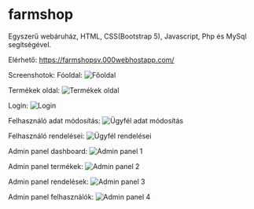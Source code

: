 # farmshop
Egyszerű webáruház, HTML, CSS(Bootstrap 5), Javascript, Php és MySql segítségével.

Elérhető:
https://farmshopsv.000webhostapp.com/

Screenshotok:
Fóoldal:
![Főoldal](https://github.com/SikeViktor/farmshop/assets/82502933/033e6c57-739a-45ac-822e-8f75b3bb1bb8)

Termékek oldal:
![Termékek oldal](https://github.com/SikeViktor/farmshop/assets/82502933/0d820780-abda-46bc-81c3-23c7b9c777ab)

Login:
![Login](https://github.com/SikeViktor/farmshop/assets/82502933/5b6e5760-fa04-4028-97a5-a918ade2e155)

Felhasználó adat módosítás:
![Ügyfél adat módosítás](https://github.com/SikeViktor/farmshop/assets/82502933/463ccce5-f391-4533-a5a0-f2448b9f0272)

Felhasználó rendelései:
![Ügyfél rendelései](https://github.com/SikeViktor/farmshop/assets/82502933/d790b849-905c-43db-a6ef-50e58ff159bc)

Admin panel dashboard:
![Admin panel 1](https://github.com/SikeViktor/farmshop/assets/82502933/39aedfdc-3da9-4fe9-9bfb-5488c02a8157)

Admin panel termékek:
![Admin panel 2](https://github.com/SikeViktor/farmshop/assets/82502933/ccccff2b-7411-4df8-a9ec-c28cc818f6b2)

Admin panel rendelések:
![Admin panel 3](https://github.com/SikeViktor/farmshop/assets/82502933/4cae4bf2-0136-4229-bbc0-d4aaeb57328a)

Admin panel felhasználók:
![Admin panel 4](https://github.com/SikeViktor/farmshop/assets/82502933/75a110ba-6d4e-44c4-8665-8b497b40f3df)











